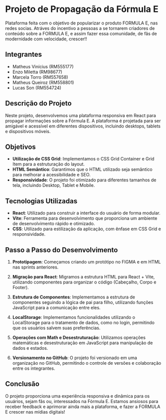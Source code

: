 # Projeto de Propagação da Fórmula E
Plataforma feita com o objetivo de popularizar o produto FORMULA E, nas redes socias. Atráves do incentivo a pessoas a se tornarem criadores de conteúdo sobre a FORMULA E, e assim fazer essa comunidade, de fãs de modernidade com velocidade, crescer!!

## Integrantes

- Matheus Vinícius (RM555177)
- Enzo Miletta (RM98677)
- Marcela Torro (RM557658)
- Matheus Queiroz (RM558801)
- Lucas Son (RM554724)

## Descrição do Projeto

Neste projeto, desenvolvemos uma plataforma responsiva em React para propagar informações sobre a Fórmula E. A plataforma é projetada para ser amigável e acessível em diferentes dispositivos, incluindo desktops, tablets e dispositivos móveis.

## Objetivos

- **Utilização de CSS Grid**: Implementamos o CSS Grid Container e Grid Item para a estruturação do layout. 
- **HTML Semântico**: Garantimos que o HTML utilizado seja semântico para melhorar a acessibilidade e SEO. 
- **Responsividade**: O projeto foi otimizado para diferentes tamanhos de tela, incluindo Desktop, Tablet e Mobile. 

## Tecnologias Utilizadas

- **React**: Utilizado para construir a interface do usuário de forma modular.
- **Vite**: Ferramenta para desenvolvimento que proporciona um ambiente de desenvolvimento rápido e otimizado.
- **CSS**: Utilizado para estilização da aplicação, com ênfase em CSS Grid e responsividade.

## Passo a Passo do Desenvolvimento

1. **Prototipagem**: Começamos criando um protótipo no FIGMA e em HTML nas sprints anteriores.
   
2. **Migração para React**: Migramos a estrutura HTML para React + Vite, utilizando componentes para organizar o código (Cabeçalho, Corpo e Footer).

3. **Estrutura de Componentes**: Implementamos a estrutura de componentes seguindo a lógica de pai para filho, utilizando funções JavaScript para a comunicação entre eles.

4. **LocalStorage**: Implementamos funcionalidades utilizando o LocalStorage para o tratamento de dados, como no login, permitindo que os usuários salvem suas preferências.

5. **Operações com Math e Desestruturação**: Utilizamos operações matemáticas e desestruturação em JavaScript para manipulação de dados e estados.

6. **Versionamento no GitHub**: O projeto foi versionado em uma organização no GitHub, permitindo o controle de versões e colaboração entre os integrantes.

## Conclusão

O projeto proporciona uma experiência responsiva e dinâmica para os usuários, sejam fãs ou, interessados na Fórmula E. Estamos ansiosos para receber feedback e aprimorar ainda mais a plataforma, e fazer a FORMULA E crescer nas mídias digitais!


